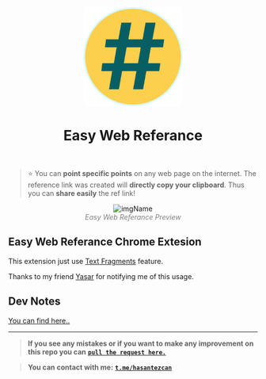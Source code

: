 <p align="center">
  <img width="200px" src="./src/assets/images/web-ref.png" />
  <h1 align="center">Easy Web Referance</h1>
  <br/>
  <p align="center">
    <!-- <img src="https://github.com/checkly/headless-recorder/workflows/Lint%20&%20Build%20&%20Test/badge.svg?branch=master" alt="Github Build"/>
    <img src="https://img.shields.io/chrome-web-store/users/djeegiggegleadkkbgopoonhjimgehda?label=Chrome%20Webstore%20-%20Users" alt="Chrome Webstore Users" />
    <img src="https://img.shields.io/chrome-web-store/v/djeegiggegleadkkbgopoonhjimgehda?label=Chrome%20Webstore" alt="Chrome Webstore Version" />
    <img src="https://img.shields.io/github/license/checkly/headless-recorder?label=License" alt="License" /> -->
  </p>
</p>

>  ⭐️ You can **point specific points** on any web page on the internet. The reference link was created will **directly copy your clipboard**. Thus you can **share easily** the ref link!

<p align="center">
  <img alt="imgName" src="./src/assets/images/preview.gif" width="800">
  <br>
	<em style="color: grey">Easy Web Referance Preview</em>
</p> 

## Easy Web Referance Chrome Extesion

This extension just use [Text Fragments](https://wicg.github.io/scroll-to-text-fragment/#syntax) feature.

Thanks to my friend [Yaşar](https://twitter.com/yasarcelepp) for notifying me of this usage.

## Dev Notes
[You can find here..](./src/notes.md)

---
> **If you see any mistakes or if you want to make any improvement on this repo you can** [**`pull the request here.`**](https://github.com/hasantezcan/easy-web-reference-chrome-extension/pulls) 

> **You can contact with me:** [**`t.me/hasantezcan`**](https://t.me/hasantezcan)











